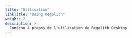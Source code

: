 ```yaml
---
title: "Utilisation"
linkTitle: "Using Regolith"
weight: 2
description: >
  Contenu à propos de l'utilisation de Regolith Desktop
---
```

